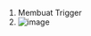 1. Membuat Trigger
2. ![image](https://user-images.githubusercontent.com/45725263/148967683-9c748208-1935-4519-ae1a-3edba4b7f834.png)
